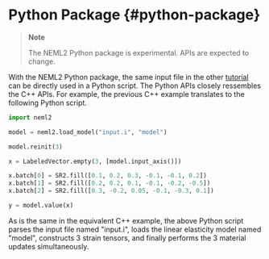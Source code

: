 # Python Package {#python-package}

> **Note**
>
> The NEML2 Python package is experimental. APIs are expected to change.

With the NEML2 Python package, the same input file in the other [tutorial](#cpp-backend) can be directly used in a Python script. The Python APIs closely ressembles the C++ APIs. For example, the previous C++ example translates to the following Python script.

```python
import neml2

model = neml2.load_model("input.i", "model")

model.reinit(3)

x = LabeledVector.empty(3, [model.input_axis()])

x.batch[0] = SR2.fill([0.1, 0.2, 0.3, -0.1, -0.1, 0.2])
x.batch[1] = SR2.fill([0.2, 0.2, 0.1, -0.1, -0.2, -0.5])
x.batch[2] = SR2.fill([0.3, -0.2, 0.05, -0.1, -0.3, 0.1])

y = model.value(x)
```

As is the same in the equivalent C++ example, the above Python script parses the input file named "input.i", loads the linear elasticity model named "model", constructs 3 strain tensors, and finally performs the 3 material updates simultaneously.
